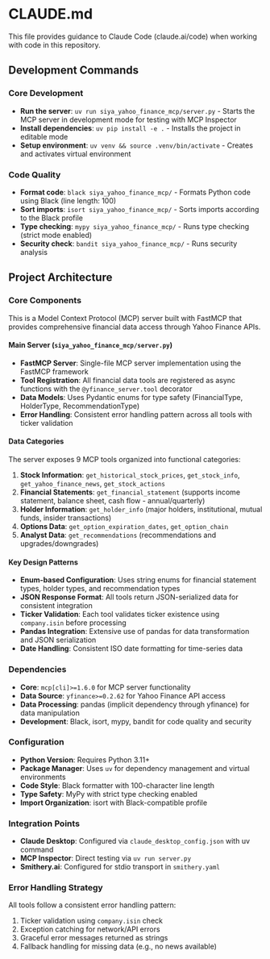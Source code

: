 # CLAUDE.md

This file provides guidance to Claude Code (claude.ai/code) when working with code in this repository.

## Development Commands

### Core Development
- **Run the server**: `uv run siya_yahoo_finance_mcp/server.py` - Starts the MCP server in development mode for testing with MCP Inspector
- **Install dependencies**: `uv pip install -e .` - Installs the project in editable mode
- **Setup environment**: `uv venv && source .venv/bin/activate` - Creates and activates virtual environment

### Code Quality
- **Format code**: `black siya_yahoo_finance_mcp/` - Formats Python code using Black (line length: 100)
- **Sort imports**: `isort siya_yahoo_finance_mcp/` - Sorts imports according to the Black profile
- **Type checking**: `mypy siya_yahoo_finance_mcp/` - Runs type checking (strict mode enabled)
- **Security check**: `bandit siya_yahoo_finance_mcp/` - Runs security analysis

## Project Architecture

### Core Components
This is a Model Context Protocol (MCP) server built with FastMCP that provides comprehensive financial data access through Yahoo Finance APIs.

#### Main Server (`siya_yahoo_finance_mcp/server.py`)
- **FastMCP Server**: Single-file MCP server implementation using the FastMCP framework
- **Tool Registration**: All financial data tools are registered as async functions with the `@yfinance_server.tool` decorator
- **Data Models**: Uses Pydantic enums for type safety (FinancialType, HolderType, RecommendationType)
- **Error Handling**: Consistent error handling pattern across all tools with ticker validation

#### Data Categories
The server exposes 9 MCP tools organized into functional categories:

1. **Stock Information**: `get_historical_stock_prices`, `get_stock_info`, `get_yahoo_finance_news`, `get_stock_actions`
2. **Financial Statements**: `get_financial_statement` (supports income statement, balance sheet, cash flow - annual/quarterly)
3. **Holder Information**: `get_holder_info` (major holders, institutional, mutual funds, insider transactions)
4. **Options Data**: `get_option_expiration_dates`, `get_option_chain`
5. **Analyst Data**: `get_recommendations` (recommendations and upgrades/downgrades)

#### Key Design Patterns
- **Enum-based Configuration**: Uses string enums for financial statement types, holder types, and recommendation types
- **JSON Response Format**: All tools return JSON-serialized data for consistent integration
- **Ticker Validation**: Each tool validates ticker existence using `company.isin` before processing
- **Pandas Integration**: Extensive use of pandas for data transformation and JSON serialization
- **Date Handling**: Consistent ISO date formatting for time-series data

### Dependencies
- **Core**: `mcp[cli]>=1.6.0` for MCP server functionality
- **Data Source**: `yfinance>=0.2.62` for Yahoo Finance API access
- **Data Processing**: pandas (implicit dependency through yfinance) for data manipulation
- **Development**: Black, isort, mypy, bandit for code quality and security

### Configuration
- **Python Version**: Requires Python 3.11+
- **Package Manager**: Uses `uv` for dependency management and virtual environments
- **Code Style**: Black formatter with 100-character line length
- **Type Safety**: MyPy with strict type checking enabled
- **Import Organization**: isort with Black-compatible profile

### Integration Points
- **Claude Desktop**: Configured via `claude_desktop_config.json` with uv command
- **MCP Inspector**: Direct testing via `uv run server.py`
- **Smithery.ai**: Configured for stdio transport in `smithery.yaml`

### Error Handling Strategy
All tools follow a consistent error handling pattern:
1. Ticker validation using `company.isin` check
2. Exception catching for network/API errors
3. Graceful error messages returned as strings
4. Fallback handling for missing data (e.g., no news available)